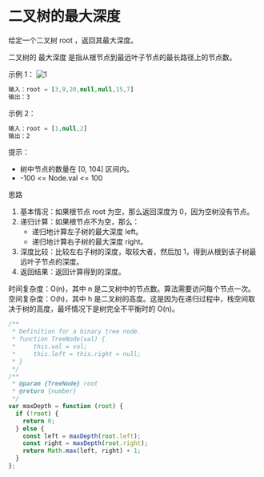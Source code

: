 # 二叉树的最大深度

给定一个二叉树 root ，返回其最大深度。

二叉树的 最大深度 是指从根节点到最远叶子节点的最长路径上的节点数。

示例 1：
![1](https://assets.leetcode.com/uploads/2020/11/26/tmp-tree.jpg)

```js
输入：root = [3,9,20,null,null,15,7]
输出：3
```

示例 2：

```js
输入：root = [1,null,2]
输出：2
```

提示：

- 树中节点的数量在 [0, 104] 区间内。
- -100 <= Node.val <= 100

思路

1. 基本情况：如果根节点 root 为空，那么返回深度为 0，因为空树没有节点。
2. 递归计算：如果根节点不为空，那么：
   - 递归地计算左子树的最大深度 left。
   - 递归地计算右子树的最大深度 right。
3. 深度比较：比较左右子树的深度，取较大者，然后加 1，得到从根到该子树最远叶子节点的深度。
4. 返回结果：返回计算得到的深度。

时间复杂度：O(n)，其中 n 是二叉树中的节点数。算法需要访问每个节点一次。
空间复杂度：O(h)，其中 h 是二叉树的高度。这是因为在递归过程中，栈空间取决于树的高度，最坏情况下是树完全不平衡时的 O(n)。

```js
/**
 * Definition for a binary tree node.
 * function TreeNode(val) {
 *     this.val = val;
 *     this.left = this.right = null;
 * }
 */
/**
 * @param {TreeNode} root
 * @return {number}
 */
var maxDepth = function (root) {
  if (!root) {
    return 0;
  } else {
    const left = maxDepth(root.left);
    const right = maxDepth(root.right);
    return Math.max(left, right) + 1;
  }
};
```
